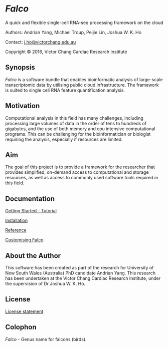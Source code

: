 # _Falco_
A quick and flexible single-cell RNA-seq processing framework on the cloud

Authors: Andrian Yang, Michael Troup, Peijie Lin, Joshua W. K. Ho

Contact: j.ho@victorchang.edu.au

Copyright © 2016, Victor Chang Cardiac Research Institute

## Synopsis
_Falco_ is a software bundle that enables bioinformatic analysis of large-scale transcriptomic data by utilising public cloud
infrastructure.  The framework is suited to single cell RNA feature quantification analysis.

## Motivation
Computational analysis in this field has many challenges, including processing large volumes of data in the order of
tens to hundreds of gigabytes, and the use of both memory and cpu intensive computational programs.  This can be
challenging for the bioinformatician or biologist requiring the analysis, especially if resources are limited.

## Aim
The goal of this project is to provide a framework for the researcher that provides simplified, on-demand access to
computational and storage resources, as well as access to commonly used software tools required in this field.

## Documentation
[Getting Started - Tutorial](https://github.com/VCCRI/Falco/wiki/Tutorial)

[Installation](https://github.com/VCCRI/Falco/wiki/Installation)

[Reference](https://github.com/VCCRI/Falco/wiki/Reference)

[Customising Falco](https://github.com/VCCRI/Falco/wiki/Customisation)

## About the Author
This software has been created as part of the research for University of New South Wales (Australia) PhD candidate
Andrian Yang.  This research has been undertaken at the Victor Chang Cardiac Research Institute, under the supervision
of Dr Joshua W. K. Ho.

## License
[License statement](https://github.com/VCCRI/Falco/wiki/LICENSE)

## Colophon
_Falco_ - Genus name for falcons (birds).  
